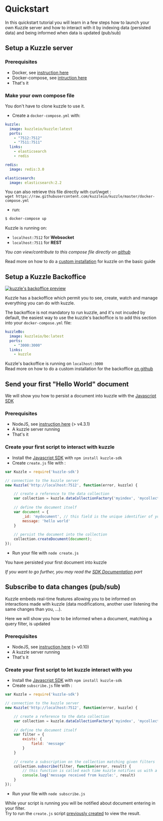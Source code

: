 # Quickstart

In this quickstart tutorial you will learn in a few steps how to launch your own Kuzzle server 
and how to interact with it by indexing data (persisted data) and being informed when data is updated (pub/sub)

## Setup a Kuzzle server

### Prerequisites

- Docker, see [instruction here](https://docs.docker.com/engine/installation/)
- Docker-compose, see [intruction here](https://docs.docker.com/compose/install/)
- That's it

### Make your own compose file

<aside class="notice">
You don't have to clone kuzzle to use it.
</aside>

- Create a `docker-compose.yml` with:

```yml
kuzzle:
  image: kuzzleio/kuzzle:latest
  ports:
    - "7512:7512"
    - "7511:7511"
  links:
    - elasticsearch
    - redis

redis:
  image: redis:3.0

elasticsearch:
  image: elasticsearch:2.2
```

<aside class="notice">
You can also retrieve this file directly with curl/wget : <br />
<code>wget https://raw.githubusercontent.com/kuzzleio/kuzzle/master/docker-compose.yml</code>
</aside>

- run: 

```bash
$ docker-compose up
```

<aside class="success">
Kuzzle is running on: 
<ul>
    <li><code>localhost:7512</code> for <strong>Websocket</strong></li>
    <li><code>localhost:7511</code> for <strong>REST</strong></li>
</ul>
</aside>

_You can view/contribute to this compose file directly on [github](https://github.com/kuzzleio/kuzzle/blob/master/docker-compose.yml)_

<aside class="notice">
Read more on how to do a <a href="#install-on-linux">custom installation</a> for kuzzle on the basic guide
</aside>

## Setup a Kuzzle Backoffice

[![kuzzle's backoffice preview](https://raw.githubusercontent.com/kuzzleio/kuzzle-bo/master/docs/images/metrics.png)](https://raw.githubusercontent.com/kuzzleio/kuzzle-bo/master/docs/images/metrics.png)

Kuzzle has a backoffice which permit you to see, create, watch and manage everything you can do with kuzzle.

The backoffice is not mandatory to run kuzzle, and it's not incuded by default, the easiest way to use the kuzzle's backoffice is to add this section into your `docker-compose.yml` file:

```yml
kuzzleBo:
  image: kuzzleio/bo:latest
  ports:
    - "3000:3000"
  links:
    - kuzzle
```

<aside class="success">
Kuzzle's backoffice is running on <code>localhost:3000</code>
</aside>

<aside class="notice">
Read more on how to do a custom installation for the backoffice <a href="https://github.com/kuzzleio/kuzzle-bo#installation">on github</a>
</aside>

## Send your first "Hello World" document

We will show you how to persist a document into kuzzle with the [Javascript SDK](/sdk-documentation)

### Prerequisites

- NodeJS, see [instruction here](https://nodejs.org/en/download/) (> v4.3.1)
- A kuzzle server running
- That's it

### Create your first script to interact with kuzzle

- Install the [Javascript SDK](/sdk-documentation) with `npm install kuzzle-sdk`
- Create `create.js` file with :

```javascript
var Kuzzle = require('kuzzle-sdk')

// connection to the kuzzle server
new Kuzzle('http://localhost:7512', function(error, kuzzle) {

    // create a reference to the data collection
    var collection = kuzzle.dataCollectionFactory('myindex', 'mycollection');
    
    // define the document itself
    var document = {
        _id: 'mydocument', // this field is the unique identifier of your document and will be filled with an uuid-v4 if it's omitted
        message: 'hello world'
    }
    
    // persist the document into the collection
    collection.createDocument(document);
});
```

- Run your file with `node create.js`

<aside class="success">
You have persisted your first document into kuzzle
</aside>

_If you want to go further, you may read the [SDK Documentation](/sdk-documentation) part_

## Subscribe to data changes (pub/sub)

Kuzzle embeds real-time features allowing you to be informed on interactions made with kuzzle (data modifications, another user listening the same changes than you, ...).

Here we will show you how to be informed when a document, matching a query filter, is updated

### Prerequisites

- NodeJS, see [instruction here](https://nodejs.org/en/download/) (> v0.10)
- A kuzzle server running
- That's it

### Create your first script to let kuzzle interact with you

- Install the [Javascript SDK](/sdk-documentation) with `npm install kuzzle-sdk`
- Create `subscribe.js` file with :

```javascript
var Kuzzle = require('kuzzle-sdk')

// connection to the kuzzle server
new Kuzzle('http://localhost:7512', function(error, kuzzle) {

    // create a reference to the data collection
    var collection = kuzzle.dataCollectionFactory('myindex', 'mycollection');
    
    // define the document itself
    var filter = {
        exists: {
            field: 'message'
        }
    }
    
    // create a subscription on the collection matching given filters 
    collection.subscribe(filter, function(error, result) {
        // this function is called each time kuzzle notifies us with a document matching our filters
        console.log('message received from kuzzle:', result)
    }
});
```

- Run your file with `node subscribe.js`

<aside class="success">
While your script is running you will be notified about document entering in your filter. <br/>
Try to run the <code>create.js</code> script <a href="#create-your-first-script-to-interact-with-kuzzle">previously created</a> to view the result.
</aside>